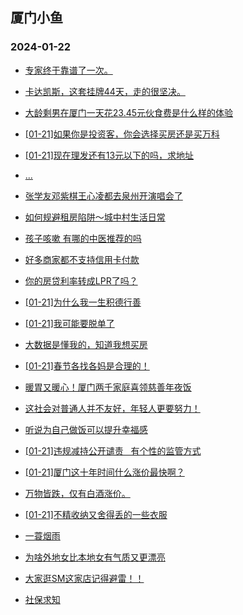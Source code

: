 ## 厦门小鱼 
### 2024-01-22

+ [专家终于靠谱了一次。](http://bbs.xmfish.com/read-htm-tid-18138418.html)

+ [卡达凯斯，这套挂牌44天，走的很坚决。](http://bbs.xmfish.com/read-htm-tid-18138577.html)

+ [大龄剩男在厦门一天花23.45元伙食费是什么样的体验](http://bbs.xmfish.com/read-htm-tid-18138502.html)

+ [[01-21]如果你是投资客，你会选择买房还是买万科](http://bbs.xmfish.com/read-htm-tid-18138458.html)

+ [[01-21]现在理发还有13元以下的吗，求地址](http://bbs.xmfish.com/read-htm-tid-18138525.html)

+ [...](http://bbs.xmfish.com/read-htm-tid-18138513.html)

+ [张学友邓紫棋王心凌都去泉州开演唱会了](http://bbs.xmfish.com/read-htm-tid-18138427.html)

+ [如何规避租房陷阱～城中村生活日常](http://bbs.xmfish.com/read-htm-tid-18138537.html)

+ [孩子咳嗽 有哪的中医推荐的吗](http://bbs.xmfish.com/read-htm-tid-18138408.html)

+ [好多商家都不支持信用卡付款](http://bbs.xmfish.com/read-htm-tid-18138543.html)

+ [你的房贷利率转成LPR了吗？](http://bbs.xmfish.com/read-htm-tid-18138417.html)

+ [[01-21]为什么我一生积德行善](http://bbs.xmfish.com/read-htm-tid-18138542.html)

+ [[01-21]我可能要脱单了](http://bbs.xmfish.com/read-htm-tid-18138692.html)

+ [大数据是懂我的，知道我想买房](http://bbs.xmfish.com/read-htm-tid-18138563.html)

+ [[01-21]春节各找各妈是合理的！](http://bbs.xmfish.com/read-htm-tid-18138748.html)

+ [暖胃又暖心！厦门两千家庭喜领慈善年夜饭](http://bbs.xmfish.com/read-htm-tid-18138572.html)

+ [这社会对普通人并不友好，年轻人更要努力！](http://bbs.xmfish.com/read-htm-tid-18138540.html)

+ [听说为自己做饭可以提升幸福感](http://bbs.xmfish.com/read-htm-tid-18138599.html)

+ [[01-21]违规减持公开谴责   有个性的监管方式](http://bbs.xmfish.com/read-htm-tid-18138661.html)

+ [[01-21]厦门这十年时间什么涨价最快啊？](http://bbs.xmfish.com/read-htm-tid-18138741.html)

+ [万物皆跌，仅有白酒涨价。](http://bbs.xmfish.com/read-htm-tid-18138715.html)

+ [[01-21]不精收纳又舍得丢的一些衣服](http://bbs.xmfish.com/read-htm-tid-18138754.html)

+ [一蓑烟雨](http://bbs.xmfish.com/read-htm-tid-18138721.html)

+ [为啥外地女比本地女有气质又更漂亮](http://bbs.xmfish.com/read-htm-tid-18138836.html)

+ [大家逛SM这家店记得避雷！！](http://bbs.xmfish.com/read-htm-tid-18138797.html)

+ [社保求知](http://bbs.xmfish.com/read-htm-tid-18138614.html)

